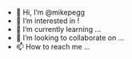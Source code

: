 - 👋 Hi, I’m @mikepegg
- 👀 I’m interested in !
- 🌱 I’m currently learning ...
- 💞️ I’m looking to collaborate on ...
- 📫 How to reach me ...

<!---
mikepegg/mikepegg is a ✨ special ✨ repository because its `README.md` (this file) appears on your GitHub profile.
You can click the Preview link to take a look at your changes.
--->

